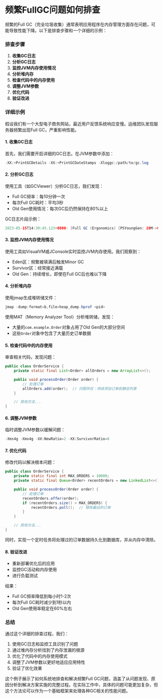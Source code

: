# 频繁FullGC问题如何排查

频繁的Full GC（完全垃圾收集）通常表明应用程序在内存管理方面存在问题，可能导致性能下降。以下是排查步骤和一个详细的示例：

### 排查步骤

1. **收集GC日志**
2. **分析GC日志**
3. **监控JVM内存使用情况**
4. **分析堆内存**
5. **检查代码中的内存使用**
6. **调整JVM参数**
7. **优化代码**
8. **验证改进**

### 详细示例

假设我们有一个大型电子商务网站，最近用户反馈系统响应变慢。运维团队发现服务器频繁出现Full GC，严重影响性能。

#### 1. 收集GC日志

首先，我们需要开启详细的GC日志。在JVM参数中添加：

```java
-XX:+PrintGCDetails -XX:+PrintGCDateStamps -Xloggc:/path/to/gc.log
```

#### 2. 分析GC日志

使用工具（如GCViewer）分析GC日志，我们发现：

+ Full GC频率：每10分钟一次
+ 每次Full GC耗时：平均3秒
+ Old Gen使用情况：每次GC后仍然保持在80%以上

GC日志片段示例：

```java
2023-05-15T14:30:45.123+0800: [Full GC (Ergonomics) [PSYoungGen: 20M->0M(60M)] [ParOldGen: 180M->175M(200M)] 200M->175M(260M), [Metaspace: 30M->30M(1024M)], 3.2345678 secs] [Times: user=10.23 sys=0.25, real=3.23 secs]
```

#### 3. 监控JVM内存使用情况

使用工具如VisualVM或JConsole实时监控JVM内存使用。我们观察到：

+ Eden区：频繁被填满后触发Minor GC
+ Survivor区：经常接近满载
+ Old Gen：持续增长，即使在Full GC后也难以下降

#### 4. 分析堆内存

使用jmap生成堆转储文件：

```java
jmap -dump:format=b,file=heap_dump.hprof <pid>
```

使用MAT（Memory Analyzer Tool）分析堆转储，发现：

+ 大量的`com.example.Order`对象占用了Old Gen的大部分空间
+ 这些`Order`对象中包含了大量历史订单数据

#### 5. 检查代码中的内存使用

审查相关代码，发现问题：

```java
public class OrderService {  
    private static final List<Order> allOrders = new ArrayList<>();  

    public void processOrder(Order order) {  
        // 处理订单  
        allOrders.add(order);  // 问题所在：持续添加订单到静态列表  
    }  

    // 其他方法...  
}
```

#### 6. 调整JVM参数

临时调整JVM参数以缓解问题：

```java
-Xms4g -Xmx4g -XX:NewRatio=2 -XX:SurvivorRatio=8
```

#### 7. 优化代码

修改代码以解决根本问题：

```java
public class OrderService {  
    private static final int MAX_ORDERS = 10000;  
    private static final Queue<Order> recentOrders = new LinkedList<>();  

    public void processOrder(Order order) {  
        // 处理订单  
        recentOrders.offer(order);  
        if (recentOrders.size() > MAX_ORDERS) {  
            recentOrders.poll();  // 移除最旧的订单  
        }  
    }  

    // 其他方法...  
}
```

同时，实现一个定时任务将处理过的订单数据持久化到数据库，并从内存中清除。

#### 8. 验证改进

+ 重新部署优化后的应用
+ 监控GC活动和内存使用
+ 进行负载测试

结果：

+ Full GC频率降低到每小时1-2次
+ 每次Full GC耗时减少到1秒以内
+ Old Gen使用率稳定在60%左右

### 总结

通过这个详细的排查过程，我们：

1. 使用GC日志和监控工具识别了问题
2. 通过堆内存分析找到了内存泄漏的根源
3. 优化了代码中的内存使用模式
4. 调整了JVM参数以更好地适应应用特性
5. 验证了优化效果

这个例子展示了如何系统地排查和解决频繁Full GC问题，涵盖了从问题发现、原因分析到解决方案实施的完整过程。在实际工作中，具体的问题可能更加复杂，但这个方法论可以作为一个基础框架来处理各种GC相关的性能问题。

